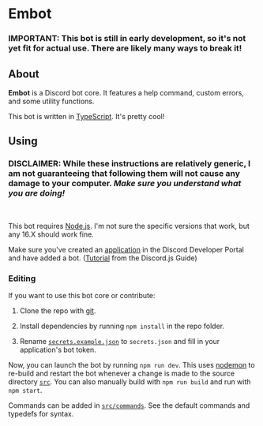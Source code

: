 # Embot

### **IMPORTANT:** This bot is still in early development, so it's **not yet fit for actual use.** There are likely many ways to break it!

## About

**Embot** is a Discord bot core. It features a help command, custom errors, and some utility functions.

This bot is written in [TypeScript](https://www.typescriptlang.org/). It's pretty cool!

## Using

### DISCLAIMER: While these instructions are relatively generic, I am not guaranteeing that following them will not cause any damage to your computer. *Make sure you understand what you are doing!*
<br>

This bot requires [Node.js](https://nodejs.org/). I'm not sure the specific versions that work, but any 16.X should work fine.

Make sure you've created an [application](https://discord.com/developers/applications) in the Discord Developer Portal and have added a bot. ([Tutorial](https://discordjs.guide/preparations/setting-up-a-bot-application.html) from the Discord.js Guide)

### Editing

If you want to use this bot core or contribute:

1. Clone the repo with [git](https://git-scm.com/).

2. Install dependencies by running `npm install` in the repo folder.

3. Rename [`secrets.example.json`](src/config/secrets.example.json) to `secrets.json` and fill in your application's bot token.

Now, you can launch the bot by running `npm run dev`. This uses [nodemon](https://nodemon.io/) to re-build and restart the bot whenever a change is made to the source directory [`src`](src). You can also manually build with `npm run build` and run with `npm start`.

Commands can be added in [`src/commands`](src/commands). See the default commands and typedefs for syntax.
